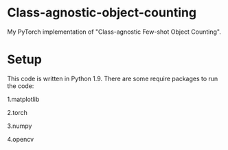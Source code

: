 # Class-agnostic-object-counting


My PyTorch implementation of "Class-agnostic Few-shot Object Counting".

# Setup

This code is written in Python 1.9. There are some require packages to run the code:

1.matplotlib

2.torch

3.numpy

4.opencv



